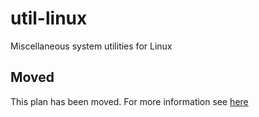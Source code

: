 # util-linux

Miscellaneous system utilities for Linux

## Moved

This plan has been moved. For more information see [here](https://github.com/habitat-sh/core-plans#additional-plans)
